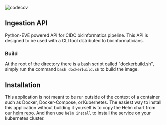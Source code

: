 ![codecov](https://codecov.io/gh/dfci/cidc-ingestion-api/branch/master/graph/badge.svg)
## Ingestion API
Python-EVE powered API for CIDC bioinformatics pipeline. This API is designed to be used with a CLI tool distributed to bioinformaticians. 

### Build
At the root of the directory there is a bash script called "dockerbuild.sh", simply run the command `bash dockerbuild.sh`
to build the image. 

## Installation
This application is not meant to be run outside of the context of a container such as Docker, Docker-Compose, or Kubernetes. The easiest way to install this application without building it yourself is to copy the Helm chart from our [helm repo](https://github.com/dfci/cidc-devops/tree/master/kubernetes/helm/ingestion-api). And then use `helm install` to install the service on your kubernetes cluster.